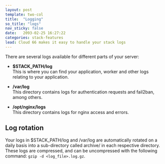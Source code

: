 ```yaml
---
layout: post
template: two-col
title:  "Logging"
so_title: "logs"
nav_sticky: false
date:   2093-02-25 16:27:22
categories: stack-features
lead: Cloud 66 makes it easy to handle your stack logs
---
```


There are several logs available for different parts of your server:

- **$STACK_PATH/log**<br/>
This is where you can find your application, worker and other logs relating to your application.

- **/var/log**<br/>
This directory contains logs for authentication requests and fail2ban, among others.

- **/opt/nginx/logs**<br/>
This directory contains logs for nginx access and errors.

## Log rotation
Your logs in $STACK_PATH/log and /var/log are automatically rotated on a daily basis into a sub-directory called archive/ in each respective directory.
These logs are compressed, and can be uncompressed with the following command: `gzip -d <log_file>.log.gz`.

